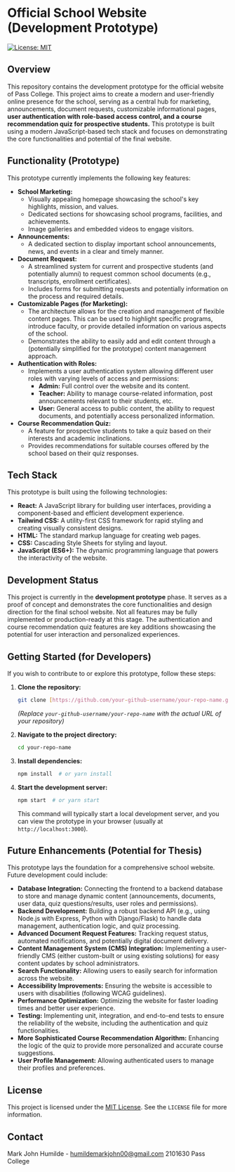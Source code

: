 # Official School Website (Development Prototype)

[![License: MIT](https://img.shields.io/badge/License-MIT-yellow.svg)](https://opensource.org/licenses/MIT)

## Overview

This repository contains the development prototype for the official website of Pass College. This project aims to create a modern and user-friendly online presence for the school, serving as a central hub for marketing, announcements, document requests, customizable informational pages, **user authentication with role-based access control, and a course recommendation quiz for prospective students.** This prototype is built using a modern JavaScript-based tech stack and focuses on demonstrating the core functionalities and potential of the final website.

## Functionality (Prototype)

This prototype currently implements the following key features:

- **School Marketing:**
  - Visually appealing homepage showcasing the school's key highlights, mission, and values.
  - Dedicated sections for showcasing school programs, facilities, and achievements.
  - Image galleries and embedded videos to engage visitors.
- **Announcements:**
  - A dedicated section to display important school announcements, news, and events in a clear and timely manner.
- **Document Request:**
  - A streamlined system for current and prospective students (and potentially alumni) to request common school documents (e.g., transcripts, enrollment certificates).
  - Includes forms for submitting requests and potentially information on the process and required details.
- **Customizable Pages (for Marketing):**
  - The architecture allows for the creation and management of flexible content pages. This can be used to highlight specific programs, introduce faculty, or provide detailed information on various aspects of the school.
  - Demonstrates the ability to easily add and edit content through a (potentially simplified for the prototype) content management approach.
- **Authentication with Roles:**
  - Implements a user authentication system allowing different user roles with varying levels of access and permissions:
    - **Admin:** Full control over the website and its content.
    - **Teacher:** Ability to manage course-related information, post announcements relevant to their students, etc.
    - **User:** General access to public content, the ability to request documents, and potentially access personalized information.
- **Course Recommendation Quiz:**
  - A feature for prospective students to take a quiz based on their interests and academic inclinations.
  - Provides recommendations for suitable courses offered by the school based on their quiz responses.

## Tech Stack

This prototype is built using the following technologies:

- **React:** A JavaScript library for building user interfaces, providing a component-based and efficient development experience.
- **Tailwind CSS:** A utility-first CSS framework for rapid styling and creating visually consistent designs.
- **HTML:** The standard markup language for creating web pages.
- **CSS:** Cascading Style Sheets for styling and layout.
- **JavaScript (ES6+):** The dynamic programming language that powers the interactivity of the website.

## Development Status

This project is currently in the **development prototype** phase. It serves as a proof of concept and demonstrates the core functionalities and design direction for the final school website. Not all features may be fully implemented or production-ready at this stage. The authentication and course recommendation quiz features are key additions showcasing the potential for user interaction and personalized experiences.

## Getting Started (for Developers)

If you wish to contribute to or explore this prototype, follow these steps:

1.  **Clone the repository:**

    ```bash
    git clone [https://github.com/your-github-username/your-repo-name.git](https://github.com/your-github-username/your-repo-name.git)
    ```

    _(Replace `your-github-username/your-repo-name` with the actual URL of your repository)_

2.  **Navigate to the project directory:**

    ```bash
    cd your-repo-name
    ```

3.  **Install dependencies:**

    ```bash
    npm install  # or yarn install
    ```

4.  **Start the development server:**
    ```bash
    npm start  # or yarn start
    ```
    This command will typically start a local development server, and you can view the prototype in your browser (usually at `http://localhost:3000`).

## Future Enhancements (Potential for Thesis)

This prototype lays the foundation for a comprehensive school website. Future development could include:

- **Database Integration:** Connecting the frontend to a backend database to store and manage dynamic content (announcements, documents, user data, quiz questions/results, user roles and permissions).
- **Backend Development:** Building a robust backend API (e.g., using Node.js with Express, Python with Django/Flask) to handle data management, authentication logic, and quiz processing.
- **Advanced Document Request Features:** Tracking request status, automated notifications, and potentially digital document delivery.
- **Content Management System (CMS) Integration:** Implementing a user-friendly CMS (either custom-built or using existing solutions) for easy content updates by school administrators.
- **Search Functionality:** Allowing users to easily search for information across the website.
- **Accessibility Improvements:** Ensuring the website is accessible to users with disabilities (following WCAG guidelines).
- **Performance Optimization:** Optimizing the website for faster loading times and better user experience.
- **Testing:** Implementing unit, integration, and end-to-end tests to ensure the reliability of the website, including the authentication and quiz functionalities.
- **More Sophisticated Course Recommendation Algorithm:** Enhancing the logic of the quiz to provide more personalized and accurate course suggestions.
- **User Profile Management:** Allowing authenticated users to manage their profiles and preferences.

## License

This project is licensed under the [MIT License](LICENSE). See the `LICENSE` file for more information.

## Contact

Mark John Humilde - humildemarkjohn00@gmail.com
2101630
Pass College
